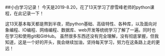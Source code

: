 ##小白学习记录！
今天是2019-8.20，花了13天学习了廖雪峰老师的python课程，在此记录一下！

这13天基本每天都是熬到半夜，把python基础、高级特性、各种库，以及面向对象编程、IO编程、网络编程、数据库、web开发等统统学习了解了一遍。同时也在学习和使用git和GitHub。
虽然很多东西还没有完全理解，没有彻底掌握，但我知道，这是一个好的开头，我会继续加油，坚持每天学习，努力在这条路上走的更远！







